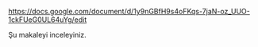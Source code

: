 https://docs.google.com/document/d/1y9nGBfH9s4oFKqs-7jaN-oz_UUO-1ckFUeG0UL64uYg/edit


Şu makaleyi inceleyiniz.
